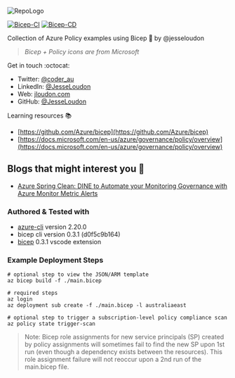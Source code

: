 ![RepoLogo](docs/BicepPolicyExamples.png "Bicep Policy Examples")

[![Bicep-CI](https://github.com/globalbao/bicep-policy-examples/actions/workflows/Bicep-CI.yml/badge.svg)](https://github.com/globalbao/bicep-policy-examples/actions/workflows/Bicep-CI.yml) [![Bicep-CD](https://github.com/globalbao/bicep-policy-examples/actions/workflows/Bicep-CD.yml/badge.svg)](https://github.com/globalbao/bicep-policy-examples/actions/workflows/Bicep-CD.yml)

Collection of Azure Policy examples using Bicep :muscle: by @jesseloudon
> *Bicep + Policy icons are from Microsoft*

Get in touch :octocat:

* Twitter: [@coder_au](https://twitter.com/coder_au)
* LinkedIn: [@JesseLoudon](https://www.linkedin.com/in/jesseloudon/)
* Web: [jloudon.com](https://jloudon.com)
* GitHub: [@JesseLoudon](https://github.com/jesseloudon)

Learning resources :books:
* [https://github.com/Azure/bicep](https://github.com/Azure/bicep)
* [https://docs.microsoft.com/en-us/azure/governance/policy/overview](https://docs.microsoft.com/en-us/azure/governance/policy/overview)

## Blogs that might interest you :pencil:

* [Azure Spring Clean: DINE to Automate your Monitoring Governance with Azure Monitor Metric Alerts](https://jloudon.com/cloud/Azure-Spring-Clean-DINE-to-Automate-your-Monitoring-Governance-with-Azure-Monitor-Metric-Alerts/)


### Authored & Tested with

* [azure-cli](https://docs.microsoft.com/en-us/cli/azure/install-azure-cli) version 2.20.0
* bicep cli version 0.3.1 (d0f5c9b164)
* [bicep](https://marketplace.visualstudio.com/items?itemName=ms-azuretools.vscode-bicep) 0.3.1 vscode extension

### Example Deployment Steps

```
# optional step to view the JSON/ARM template
az bicep build -f ./main.bicep

# required steps
az login
az deployment sub create -f ./main.bicep -l australiaeast

# optional step to trigger a subscription-level policy compliance scan 
az policy state trigger-scan
```

> Note: Bicep role assignments for new service principals (SP) created by policy assignments will sometimes fail to find the new SP upon 1st run (even though a dependency exists between the resources). This role assignment failure will not reoccur upon a 2nd run of the main.bicep file.